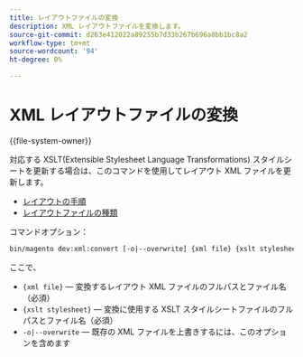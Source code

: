 ```yaml
---
title: レイアウトファイルの変換
description: XML レイアウトファイルを変換します。
source-git-commit: d263e412022a89255b7d33b267b696a8bb1bc8a2
workflow-type: tm+mt
source-wordcount: '94'
ht-degree: 0%

---
```



# XML レイアウトファイルの変換

{{file-system-owner}}

対応する XSLT(Extensible Stylesheet Language Transformations) スタイルシートを更新する場合は、このコマンドを使用してレイアウト XML ファイルを更新します。

- [レイアウトの手順](https://developer.adobe.com/commerce/frontend-core/guide/layouts/xml-instructions/)
- [レイアウトファイルの種類](https://developer.adobe.com/commerce/frontend-core/guide/layouts/types/)

コマンドオプション：

```bash
bin/magento dev:xml:convert [-o|--overwrite] {xml file} {xslt stylesheet}
```

ここで、

- `{xml file}` — 変換するレイアウト XML ファイルのフルパスとファイル名（必須）
- `{xslt stylesheet}` — 変換に使用する XSLT スタイルシートファイルのフルパスとファイル名（必須）
- `-o|--overwrite` — 既存の XML ファイルを上書きするには、このオプションを含めます
